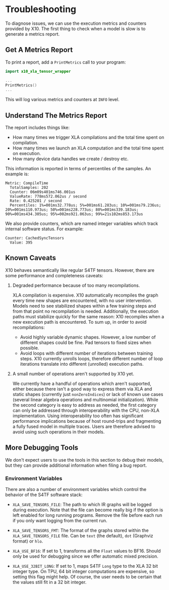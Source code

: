 # Troubleshooting

To diagnose issues, we can use the execution metrics and counters provided by
X10. The first thing to check when a model is slow is to generate a metrics
report.

## Get A Metrics Report

To print a report, add a `PrintMetrics` call to your program:

```swift
import x10_xla_tensor_wrapper

...
PrintMetrics()
...
```

This will log various metrics and counters at `INFO` level.

## Understand The Metrics Report

The report includes things like:

-   How many times we trigger XLA compilations and the total time spent on
    compilation.
-   How many times we launch an XLA computation and the total time spent on
    execution.
-   How many device data handles we create / destroy etc.

This information is reported in terms of percentiles of the samples. An example
is:

```
Metric: CompileTime
  TotalSamples: 202
  Counter: 06m09s401ms746.001us
  ValueRate: 778ms572.062us / second
  Rate: 0.425201 / second
  Percentiles: 1%=001ms32.778us; 5%=001ms61.283us; 10%=001ms79.236us; 20%=001ms110.973us; 50%=001ms228.773us; 80%=001ms339.183us; 90%=001ms434.305us; 95%=002ms921.063us; 99%=21s102ms853.173us
```

We also provide counters, which are named integer variables which track internal
software status. For example:

```
Counter: CachedSyncTensors
  Value: 395
```

## Known Caveats

X10 behaves semantically like regular S4TF tensors. However, there are some
performance and completeness caveats:

1.  Degraded performance because of too many recompilations.

    XLA compilation is expensive. X10 automatically recompiles the graph every
    time new shapes are encountered, with no user intervention. Models need to
    see stabilized shapes within a few training steps and from that point no
    recompilation is needed. Additionally, the execution paths must stabilize
    quickly for the same reason: X10 recompiles when a new execution path is
    encountered. To sum up, in order to avoid recompilations:

    *   Avoid highly variable dynamic shapes. However, a low number of different
        shapes could be fine. Pad tensors to fixed sizes when possible.
    *   Avoid loops with different number of iterations between training steps.
        X10 currently unrolls loops, therefore different number of loop
        iterations translate into different (unrolled) execution paths.

2.  A small number of operations aren't supported by X10 yet.

    We currently have a handful of operations which aren't supported, either
    because there isn't a good way to express them via XLA and static shapes
    (currently just `nonZeroIndices`) or lack of known use cases (several linear
    algebra operations and multinomial initialization). While the second
    category is easy to address as needed, the first category can only be
    addressed through interoperability with the CPU, non-XLA implementation.
    Using interoperability too often has significant performance implications
    because of host round-trips and fragmenting a fully fused model in multiple
    traces. Users are therefore advised to avoid using such operations in their
    models.

## More Debugging Tools

We don't expect users to use the tools in this section to debug their models,
but they can provide additional information when filing a bug report.

### Environment Variables

There are also a number of environment variables which control the behavior of
the S4TF software stack:

*   `XLA_SAVE_TENSORS_FILE`: The path to which IR graphs will be logged during
    execution. Note that the file can become really big if the option is left
    enabled for long running programs. Remove the file before each run if you
    only want logging from the current run.

*   `XLA_SAVE_TENSORS_FMT`: The format of the graphs stored within the
    `XLA_SAVE_TENSORS_FILE` file. Can be `text` (the default), `dot` (Graphviz
    format) or `hlo`.

*   `XLA_USE_BF16`: If set to 1, transforms all the `Float` values to BF16.
    Should only be used for debugging since we offer automatic mixed precision.

*   `XLA_USE_32BIT_LONG`: If set to 1, maps S4TF `Long` type to the XLA 32 bit
    integer type. On TPU, 64 bit integer computations are expensive, so setting
    this flag might help. Of course, the user needs to be certain that the
    values still fit in a 32 bit integer.
